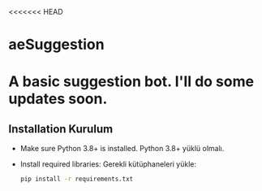 <<<<<<< HEAD
# aeSuggestion
A basic suggestion bot. I'll do some updates soon.
=======
## Installation                           Kurulum
- Make sure Python 3.8+ is installed.     Python 3.8+ yüklü olmalı.
- Install required libraries:             Gerekli kütüphaneleri yükle:

   ```bash                                
   pip install -r requirements.txt
```
